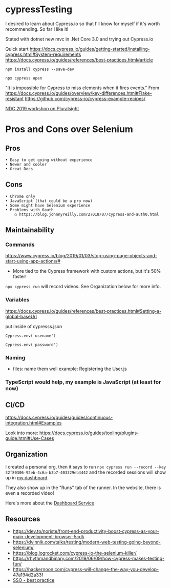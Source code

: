 # cypressTesting
I desired to learn about Cypress.io so that I'll know for myself if it's worth recommending. So far I like it!

Stated with dotnet new mvc in .Net Core 3.0 and trying out Cypress.io

Quick start
https://docs.cypress.io/guides/getting-started/installing-cypress.html#System-requirements
https://docs.cypress.io/guides/references/best-practices.html#article

```npm install cypress --save-dev```

```npx cypress open```

"It is impossible for Cypress to miss elements when it fires events."
From <https://docs.cypress.io/guides/overview/key-differences.html#Flake-resistant> 
https://github.com/cypress-io/cypress-example-recipes/

[NDC 2019 workshop on Pluralsight](https://app.pluralsight.com/course-player?course=ng-conf-19-testing-cypress-io&author=ng-conf&name=6bc8bea6-1905-4595-8fc8-4c4426e627c6&clip=0&mode=live)

# Pros and Cons over Selenium
## Pros
	• Easy to get going without experience
	• Newer and cooler
	• Great Docs

## Cons
	• Chrome only
	• JavaScript (that could be a pro now)
	• Some might have Selenium experience
	• Problems with Oauth
		○ https://blog.johnnyreilly.com/2?018/07/cypress-and-auth0.html

## Maintainability 

### Commands

https://www.cypress.io/blog/2019/01/03/stop-using-page-objects-and-start-using-app-actions/#
* More tied to the Cypress framework with custom actions, but it's 50% faster!

`npx cypress run` will record videos. See Organization below for more info.
	
### Variables

https://docs.cypress.io/guides/references/best-practices.html#Setting-a-global-baseUrl

put inside of cypresss.json

`Cypress.env('usename')`

`Cypress.env('password')`

### Naming

* files: name them well example: Registering the User.js

### TypeScript would help, my example is JavaScript (at least for now)


## CI/CD

https://docs.cypress.io/guides/guides/continuous-integration.html#Examples

Look into more: https://docs.cypress.io/guides/tooling/plugins-guide.html#Use-Cases

## Organization

I created a personal org, then it says to run `npx cypress run --record --key 32f80306-92eb-4c6a-b3b7-403329eb4442` and the recorded sessions will show up in [my dashboard](https://dashboard.cypress.io/).

They also show up in the "Runs" tab of the runner. In the website, there is even a recorded video!

Here's more about the [Dashboard Service](https://docs.cypress.io/guides/core-concepts/dashboard-service.html#Overview#article)

## Resources

* https://dev.to/noriste/front-end-productivity-boost-cypress-as-your-main-development-browser-5cdk
* https://dvinnik.com/talks/testing/modern-web-testing-going-beyond-selenium/
* https://blog.logrocket.com/cypress-io-the-selenium-killer/
* https://rhythmandbinary.com/2019/06/09/how-cypress-makes-testing-fun/
* https://hackernoon.com/cypress-will-change-the-way-you-develop-47a194d2a33f
* [SSO - best practice](https://github.com/cypress-io/cypress/issues/1489)
